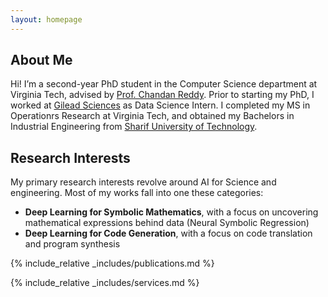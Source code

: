 ```yaml
---
layout: homepage
---
```


## About Me

Hi! I’m a second-year PhD student in the Computer Science department at Virginia Tech, advised by [Prof. Chandan Reddy](https://people.cs.vt.edu/reddy/). Prior to starting my PhD, I worked at [Gilead Sciences](https://www.gilead.com/) as Data Science Intern. I completed my MS in Operationrs Research at Virginia Tech, and obtained my Bachelors in Industrial Engineering from [Sharif University of Technology](https://en.sharif.edu/).

## Research Interests
My primary research interests revolve around AI for Science and engineering. Most of my works fall into one these categories:

- **Deep Learning for Symbolic Mathematics**, with a focus on uncovering mathematical expressions behind data (Neural Symbolic Regression)
- **Deep Learning for Code Generation**, with a focus on code translation and program synthesis
<!-- - **Deep Learning for Time Series Forecasting**, with a focus on exploring GNN and ODE forecasting methods -->

<!-- ## News
- **[Feb. 2020]** Our paper about incremental learning is accepted to CVPR 2020.
- **[Feb. 2020]** We will host the ACM Multimedia Asia 2020 conference in Singapore!
- **[Sept. 2019]** Our paper about few-shot learning is accepted to NeurIPS 2019.
- **[Mar. 2019]** Our paper about few-shot learning is accepted to CVPR 2019. -->

{% include_relative _includes/publications.md %}

{% include_relative _includes/services.md %}
